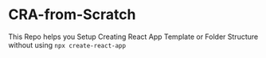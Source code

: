 # CRA-from-Scratch

This Repo helps you Setup Creating React App Template or Folder Structure without using ```npx create-react-app```

